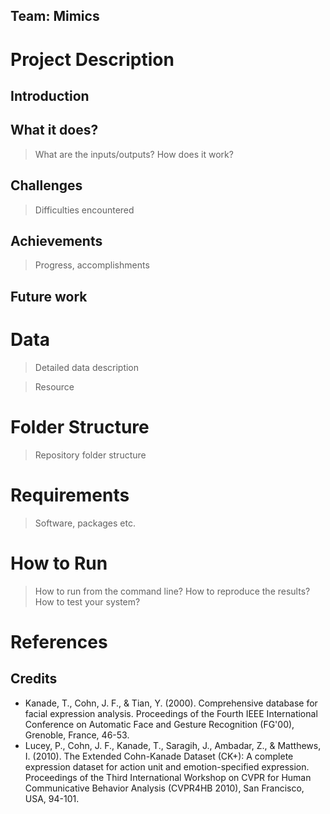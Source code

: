## Team:  Mimics

# Project Description
  ## Introduction
  
  ## What it does? 
  > What are the inputs/outputs? How does it work?
  
  ## Challenges
  > Difficulties encountered
 ## Achievements
 > Progress, accomplishments
 
  ## Future work
# Data 
 > Detailed data description
 
 > Resource
# Folder Structure
 > Repository folder structure
 
# Requirements
> Software, packages etc.

# How to Run
> How to run from the command line? How to reproduce the results?  How to test your system? 

# References

## Credits
- Kanade, T., Cohn, J. F., & Tian, Y. (2000). Comprehensive database for facial expression analysis. Proceedings of the Fourth IEEE International Conference on Automatic Face and Gesture Recognition (FG'00), Grenoble, France, 46-53.
- Lucey, P., Cohn, J. F., Kanade, T., Saragih, J., Ambadar, Z., & Matthews, I. (2010). The Extended Cohn-Kanade Dataset (CK+): A complete expression dataset for action unit and emotion-specified expression. Proceedings of the Third International Workshop on CVPR for Human Communicative Behavior Analysis (CVPR4HB 2010), San Francisco, USA, 94-101.
